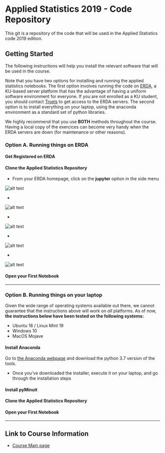 # Applied Statistics 2019 - Code Repository

This git is a repository of the code that will be used in the Applied Statistics code 2019 edition.


## Getting Started

The following instructions will help you install the relevant software that will be used in the course.

Note that you have two options for installing and running the applied statistics notebooks. The first option involves running the code on [ERDA](https://erda.ku.dk), a KU-based server platform that has the advantage of having a uniform software environment for everyone. If you are not enrolled as a KU student, you should contact [Troels](mailto:petersen@nbi.dk) to get access to the ERDA servers. The second option is to install everything on your laptop, using the anaconda environment as a standard set of python libraries. 

We highly recommend that you use __BOTH__ methods throughout the course. Having a local copy of the exercices can become very handy when the ERDA servers are down (for maintenance or other reasons).

### Option A. Running things on ERDA

#### Get Registered on ERDA

#### Clone the Applied Statistics Repository

* From your ERDA homepage, click on the __jupyter__ option in the side menu

![alt text](https://github.com/bourdeet/AppStat2019/tree/master/images/ERDA_step1.png)

* 
![alt text][erda2]

* 
![alt text][erda3]

* 
![alt text][erda4]

* 
![alt text][erda5]


#### Open your First Notebook

---

### Option B. Running things on your laptop

Given the wide range of operating systems available out there, we cannot guarantee that the instructions above will work on _all_ platforms. As of now, __the instructions below have been tested on the following systems:__

*	Ubuntu 18 / Linux Mint 19
*	Windows 10
*	MacOS Mojave

#### Install Anaconda

Go to [the Anaconda webpage](https://www.anaconda.com/distribution/) and download the python 3.7 version of the tools.

* Once you've downloaded the installer, execute it on your laptop, and go through the installation steps


#### Install pyMinuit



#### Clone the Applied Statistics Repository


#### Open your First Notebook

---

## Link to Course Information

*	[Course Main page](https://www.nbi.dk/~petersen/Teaching/AppliedStatistics2018.html)


[erda1]: https://github.com/bourdeet/AppStat2019/tree/master/images/ERDA_step1.png
[erda2]: https://github.com/bourdeet/AppStat2019/tree/master/images/ERDA_step2.png
[erda3]: https://github.com/bourdeet/AppStat2019/tree/master/images/ERDA_step3.png
[erda4]: https://github.com/bourdeet/AppStat2019/tree/master/images/ERDA_step4.png
[erda5]: https://github.com/bourdeet/AppStat2019/tree/master/images/ERDA_step5.png